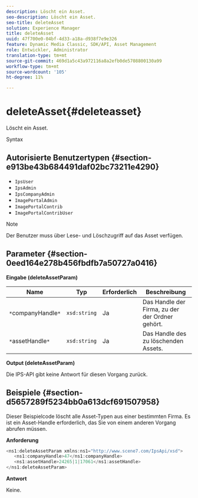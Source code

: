 ```yaml
---
description: Löscht ein Asset.
seo-description: Löscht ein Asset.
seo-title: deleteAsset
solution: Experience Manager
title: deleteAsset
uuid: 47f700e0-04bf-4d33-a18a-d938f7e9e326
feature: Dynamic Media Classic, SDK/API, Asset Management
role: Entwickler, Administrator
translation-type: tm+mt
source-git-commit: 469d1a5c43a972116a8a2efb0de5708800130a99
workflow-type: tm+mt
source-wordcount: '105'
ht-degree: 11%

---
```



# deleteAsset{#deleteasset}

Löscht ein Asset.

Syntax

## Autorisierte Benutzertypen {#section-e913be43b684491daf02bc73211e4290}

* `IpsUser`
* `IpsAdmin`
* `IpsCompanyAdmin`
* `ImagePortalAdmin`
* `ImagePortalContrib`
* `ImagePortalContribUser`

>[!NOTE]
>
>Der Benutzer muss über Lese- und Löschzugriff auf das Asset verfügen.

## Parameter {#section-0eed164e278b456fbdfb7a50727a0416}

**Eingabe (deleteAssetParam)**

| Name | Typ | Erforderlich | Beschreibung |
|---|---|---|---|
| `*`companyHandle`*` | `xsd:string` | Ja | Das Handle der Firma, zu der der Ordner gehört. |
| `*`assetHandle`*` | `xsd:string` | Ja | Das Handle des zu löschenden Assets. |

**Output (deleteAssetParam)**

Die IPS-API gibt keine Antwort für diesen Vorgang zurück.

## Beispiele {#section-d5657289f5234bb0a613dcf691507958}

Dieser Beispielcode löscht alle Asset-Typen aus einer bestimmten Firma. Es ist ein Asset-Handle erforderlich, das Sie von einem anderen Vorgang abrufen müssen.

**Anforderung**

```java
<ns1:deleteAssetParam xmlns:ns1="http://www.scene7.com/IpsApi/xsd">
   <ns1:companyHandle>47</ns1:companyHandle>
   <ns1:assetHandle>24265|1|17061</ns1:assetHandle>
</ns1:deleteAssetParam>
```

**Antwort**

Keine.
